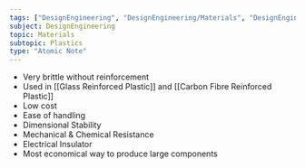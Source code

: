 ```yaml
---
tags: ["DesignEngineering", "DesignEngineering/Materials", "DesignEngineering/Materials/Plastics", "DesignEngineering/Materials/Plastics/Materials"]
subject: DesignEngineering
topic: Materials
subtopic: Plastics
type: "Atomic Note"
---
```

 
 - Very brittle without reinforcement
 - Used in [[Glass Reinforced Plastic]] and [[Carbon Fibre Reinforced Plastic]]
 - Low cost
 - Ease of handling
 - Dimensional Stability
 - Mechanical & Chemical Resistance
 - Electrical Insulator
 - Most economical way to produce large components